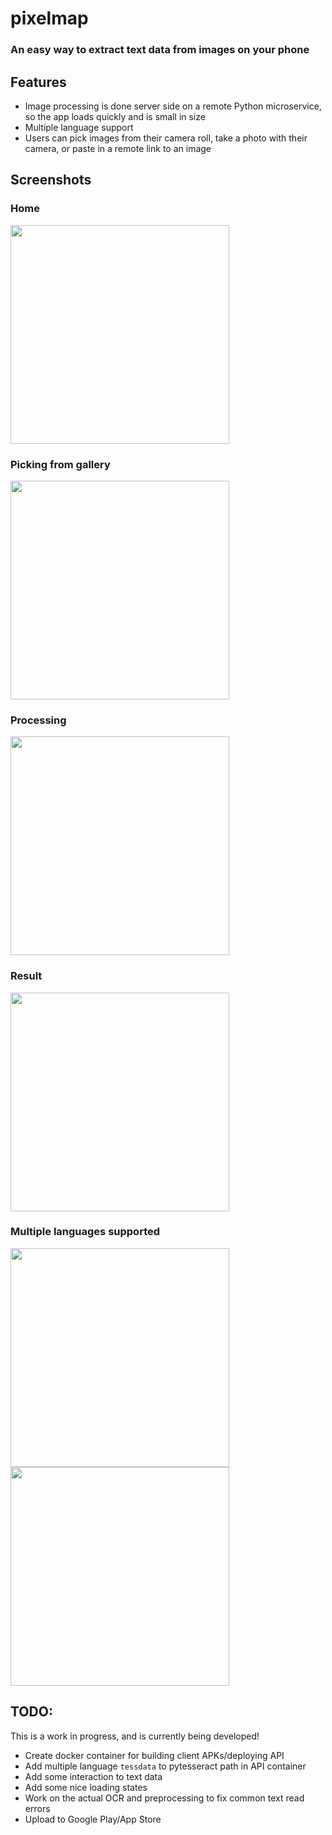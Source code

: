 # pixelmap

### An easy way to extract text data from images on your phone

## Features

- Image processing is done server side on a remote Python microservice, so the app loads quickly and is small in size
- Multiple language support
- Users can pick images from their camera roll, take a photo with their camera, or paste in a remote link to an image

## Screenshots

### Home

<img src="https://github.com/jonathandannel/pixelmap/blob/master/doc/home_view.jpg" width="350px">

### Picking from gallery

<img src="https://github.com/jonathandannel/pixelmap/blob/master/doc/pick_and_crop.jpg" width="350px">

### Processing

<img src="https://github.com/jonathandannel/pixelmap/blob/master/doc/process_photo.jpg" width="350px">

### Result

<img src="https://github.com/jonathandannel/pixelmap/blob/master/doc/processed_text.jpg" width="350px">

### Multiple languages supported

<img src="https://github.com/jonathandannel/pixelmap/blob/master/doc/process_chinese.jpg" width="350px">

<img src="https://github.com/jonathandannel/pixelmap/blob/master/doc/chinese_text.jpg" width="350px">

## TODO:

This is a work in progress, and is currently being developed!

- Create docker container for building client APKs/deploying API
- Add multiple language `tessdata` to pytesseract path in API container
- Add some interaction to text data
- Add some nice loading states
- Work on the actual OCR and preprocessing to fix common text read errors
- Upload to Google Play/App Store
